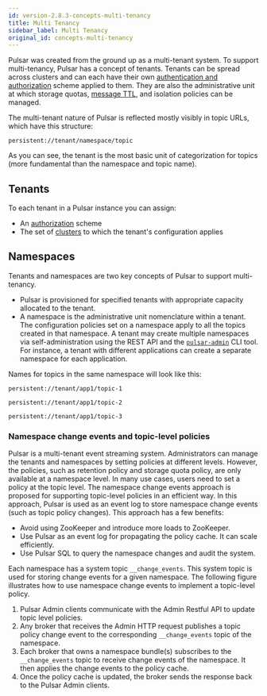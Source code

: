 ```yaml
---
id: version-2.8.3-concepts-multi-tenancy
title: Multi Tenancy
sidebar_label: Multi Tenancy
original_id: concepts-multi-tenancy
---
```


Pulsar was created from the ground up as a multi-tenant system. To support multi-tenancy, Pulsar has a concept of tenants. Tenants can be spread across clusters and can each have their own [authentication and authorization](security-overview.md) scheme applied to them. They are also the administrative unit at which storage quotas, [message TTL](cookbooks-retention-expiry.md#time-to-live-ttl), and isolation policies can be managed.

The multi-tenant nature of Pulsar is reflected mostly visibly in topic URLs, which have this structure:

```http
persistent://tenant/namespace/topic
```

As you can see, the tenant is the most basic unit of categorization for topics (more fundamental than the namespace and topic name).

## Tenants

To each tenant in a Pulsar instance you can assign:

* An [authorization](security-authorization.md) scheme
* The set of [clusters](reference-terminology.md#cluster) to which the tenant's configuration applies

## Namespaces

Tenants and namespaces are two key concepts of Pulsar to support multi-tenancy.

* Pulsar is provisioned for specified tenants with appropriate capacity allocated to the tenant.
* A namespace is the administrative unit nomenclature within a tenant. The configuration policies set on a namespace apply to all the topics created in that namespace. A tenant may create multiple namespaces via self-administration using the REST API and the [`pulsar-admin`](reference-pulsar-admin.md) CLI tool. For instance, a tenant with different applications can create a separate namespace for each application.

Names for topics in the same namespace will look like this:

```http
persistent://tenant/app1/topic-1

persistent://tenant/app1/topic-2

persistent://tenant/app1/topic-3
```

### Namespace change events and topic-level policies

Pulsar is a multi-tenant event streaming system. Administrators can manage the tenants and namespaces by setting policies at different levels. However, the policies, such as retention policy and storage quota policy, are only available at a namespace level. In many use cases, users need to set a policy at the topic level. The namespace change events approach is proposed for supporting topic-level policies in an efficient way. In this approach, Pulsar is used as an event log to store namespace change events (such as topic policy changes). This approach has a few benefits:

- Avoid using ZooKeeper and introduce more loads to ZooKeeper.
- Use Pulsar as an event log for propagating the policy cache. It can scale efficiently.
- Use Pulsar SQL to query the namespace changes and audit the system.

Each namespace has a system topic `__change_events`. This system topic is used for storing change events for a given namespace. The following figure illustrates how to use namespace change events to implement a topic-level policy.

1. Pulsar Admin clients communicate with the Admin Restful API to update topic level policies.
2. Any broker that receives the Admin HTTP request publishes a topic policy change event to the corresponding `__change_events` topic of the namespace.
3. Each broker that owns a namespace bundle(s) subscribes to the `__change_events` topic to receive change events of the namespace. It then applies the change events to the policy cache.
4. Once the policy cache is updated, the broker sends the response back to the Pulsar Admin clients.
